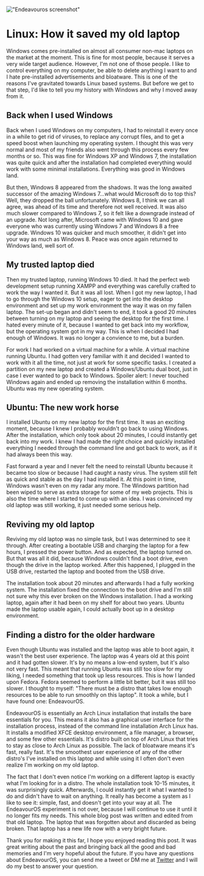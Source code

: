 !["Endeavouros screenshot"](/images/articles/endeavouros-screenshot.png)
# Linux: How it saved my old laptop
Windows comes pre-installed on almost all consumer non-mac laptops on the market at the moment. This is fine for most people, because it serves a very wide target audience. However, I'm not one of those people. I like to control everything on my computer, be able to delete anything I want to and I hate pre-installed advertisements and bloatware. This is one of the reasons I've gravitated towards Linux based systems. But before we get to that step, I'd like to tell you my history with Windows and why I moved away from it. 

## Back when I used Windows
Back when I used Windows on my computers, I had to reinstall it every once in a while to get rid of viruses, to replace any corrupt files, and to get a speed boost when launching my operating system. I thought this was very normal and most of my friends also went through this process every few months or so. This was fine for Windows XP and Windows 7,  the installation was quite quick and after the installation had completed everything would work with some minimal installations. Everything was good in Windows land. 

But then, Windows 8 appeared from the shadows. It was the long awaited successor of the amazing Windows 7...what would Microsoft do to top this? Well, they dropped the ball unfortunately. Windows 8, I think we can all agree, was ahead of its time and therefore not well received. It was also much slower compared to Windows 7, so it felt like a downgrade instead of an upgrade. Not long after, Microsoft came with Windows 10 and gave everyone who was currently using Windows 7 and Windows 8 a free upgrade. Windows 10 was quicker and much smoother, it didn't get into your way as much as Windows 8. Peace was once again returned to Windows land, well sort of.

## My trusted laptop died
Then my trusted laptop, running Windows 10 died. It had the perfect web development setup running XAMPP and everything was carefully crafted to work the way I wanted it. But it was all lost. When I got my new laptop, I had to go through the Windows 10 setup, eager to get into the desktop environment and set up my work environment the way it was on my fallen laptop. The set-up began and didn't seem to end, it took a good 20 minutes between turning on my laptop and seeing the desktop for the first time. I hated every minute of it, because I wanted to get back into my workflow, but the operating system got in my way. This is when I decided I had enough of Windows. It was no longer a convience to me, but a burden.

For work I had worked on a virtual machine for a while. A virtual machine running Ubuntu. I had gotten very familiar with it and decided I wanted to work with it all the time, not just at work for some specific tasks. I created a partition on my new laptop and created a Windows/Ubuntu dual boot, just in case I ever wanted to go back to Windows. Spoiler alert: I never touched Windows again and ended up removing the installation within 6 months. Ubuntu was my new operating system.

## Ubuntu: The new work horse
I installed Ubuntu on my new laptop for the first time. It was an exciting moment, because I knew I probably wouldn't go back to using Windows. After the installation, which only took about 20 minutes, I could instantly get back into my work. I knew I had made the right choice and quickly installed everything I needed through the command line and got back to work, as if it had always been this way. 

Fast forward a year and I never felt the need to reinstall Ubuntu because it became too slow or because I had caught a nasty virus. The system still felt as quick and stable as the day I had installed it. At this point in time, Windows wasn't even on my radar any more. The Windows partition had been wiped to serve as extra storage for some of my web projects. This is also the time where I started to come up with an idea. I was convinced my old laptop was still working, it just needed some serious help.

## Reviving my old laptop
Reviving my old laptop was no simple task, but I was determined to see it through. After creating a bootable USB and charging the laptop for a few hours, I pressed the power button. And as expected, the laptop turned on. But that was all it did, because Windows couldn't find a boot drive, even though the drive in the laptop worked. After this happened, I plugged in the USB drive, restarted the laptop and booted from the USB drive. 

The installation took about 20 minutes and afterwards I had a fully working system. The installation fixed the connection to the boot drive and I'm still not sure why this ever broken on the Windows installation. I had a working laptop, again after it had been on my shelf for about two years. Ubuntu made the laptop usable again, I could actually boot up in a desktop environment.

## Finding a distro for the older hardware
Even though Ubuntu was installed and the laptop was able to boot again, it wasn't the best user experience. The laptop was 4 years old at this point and it had gotten slower. It's by no means a low-end system, but it's also not very fast. This meant that running Ubuntu was still too slow for my liking, I needed something that took up less resources. This is how I landed upon Fedora. Fedora seemed to perform a little bit better, but it was still too slower. I thought to myself: "There must be a distro that takes low enough resources to be able to run smoothly on this laptop". It took a while, but I have found one: EndeavourOS.

EndeavourOS is essentially an Arch Linux installation that installs the bare essentials for you. This means it also has a graphical user interface for the installation process, instead of the command line installation Arch Linux has. It installs a modified XFCE desktop environment, a file manager, a browser, and some few other essentials. It's distro built on top of Arch Linux that tries to stay as close to Arch Linux as possible. The lack of bloatware means it's fast, really fast. It's the smoothest user experience of any of the other distro's I've installed on this laptop and while using it I often don't even realize I'm working on my old laptop. 

The fact that I don't even notice I'm working on a different laptop is exactly what I'm looking for in a distro. The whole installation took 10-15 minutes, it was surprisingly quick. Afterwards, I could instantly get it what I wanted to do and didn't have to wait on anything. It really has become a system as I like to see it: simple, fast, and doesn't get into your way at all. The EndeavourOS experiment is not over, because I will continue to use it until it no longer fits my needs. This whole blog post was written and edited from that old laptop. The laptop that was forgotten about and discarded as being broken. That laptop has a new life now with a very bright future.

Thank you for making it this far, I hope you enjoyed reading this post. It was great writing about the past and bringing back all the good and bad memories and I'm very hopeful about the future. If you have any questions about EndeavourOS, you can send me a tweet or DM me at [Twitter](https://twitter.com/RJElsinga) and I will do my best to answer your question.